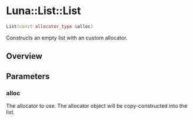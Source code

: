 # Luna::List::List

```c++
List(const allocator_type &alloc)
```

Constructs an empty list with an custom allocator. 

## Overview


## Parameters
### alloc
The allocator to use. The allocator object will be copy-constructed into the list. 

